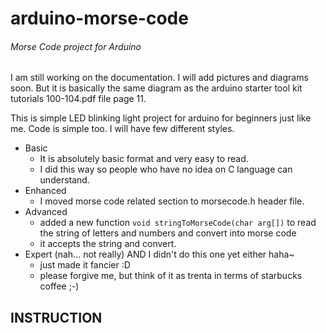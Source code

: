 arduino-morse-code
==================

###### Morse Code project for Arduino

I am still working on the documentation. I will add pictures and diagrams soon. But it is basically the same diagram as the arduino starter tool kit tutorials 100-104.pdf file page 11.



This is simple LED blinking light project for arduino for beginners just like me.
Code is simple too.  I will have few different styles.

* Basic
    * It is absolutely basic format and very easy to read.
    * I did this way so people who have no idea on C language can understand.
* Enhanced
    * I moved morse code related section to morsecode.h header file.
* Advanced
	* added a new function ````void stringToMorseCode(char arg[])```` to read the string of letters and numbers and convert into morse code
    * it accepts the string and convert.
* Expert (nah... not really) AND I didn't do this one yet either  haha~
    * just made it fancier :D
    * please forgive me, but think of it as trenta in terms of starbucks coffee ;-)


## INSTRUCTION
